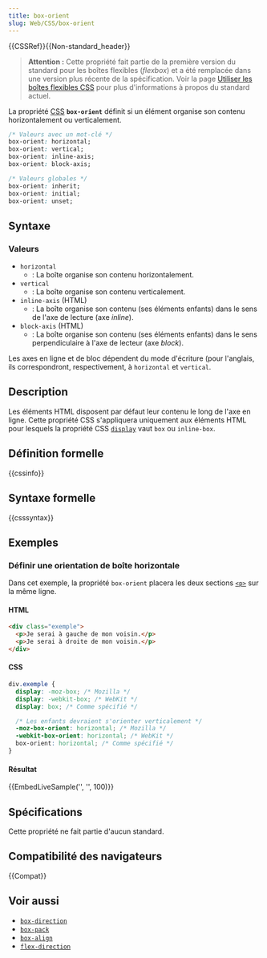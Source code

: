 ```yaml
---
title: box-orient
slug: Web/CSS/box-orient
---
```


{{CSSRef}}{{Non-standard_header}}

> **Attention :** Cette propriété fait partie de la première version du standard pour les boîtes flexibles (<i lang="en">flexbox</i>) et a été remplacée dans une version plus récente de la spécification. Voir la page [Utiliser les boîtes flexibles CSS](/fr/docs/Web/CSS/CSS_Flexible_Box_Layout/Using_CSS_flexible_boxes) pour plus d'informations à propos du standard actuel.

La propriété [CSS](/fr/docs/Web/CSS) **`box-orient`** définit si un élément organise son contenu horizontalement ou verticalement.

```css
/* Valeurs avec un mot-clé */
box-orient: horizontal;
box-orient: vertical;
box-orient: inline-axis;
box-orient: block-axis;

/* Valeurs globales */
box-orient: inherit;
box-orient: initial;
box-orient: unset;
```

## Syntaxe

### Valeurs

- `horizontal`
  - : La boîte organise son contenu horizontalement.
- `vertical`
  - : La boîte organise son contenu verticalement.
- `inline-axis` (HTML)
  - : La boîte organise son contenu (ses éléments enfants) dans le sens de l'axe de lecture (axe <i lang="en">inline</i>).
- `block-axis` (HTML)
  - : La boîte organise son contenu (ses éléments enfants) dans le sens perpendiculaire à l'axe de lecteur (axe <i lang="en">block</i>).

Les axes en ligne et de bloc dépendent du mode d'écriture (pour l'anglais, ils correspondront, respectivement, à `horizontal` et `vertical`.

## Description

Les éléments HTML disposent par défaut leur contenu le long de l'axe en ligne. Cette propriété CSS s'appliquera uniquement aux éléments HTML pour lesquels la propriété CSS [`display`](/fr/docs/Web/CSS/display) vaut `box` ou `inline-box`.

## Définition formelle

{{cssinfo}}

## Syntaxe formelle

{{csssyntax}}

## Exemples

### Définir une orientation de boîte horizontale

Dans cet exemple, la propriété `box-orient` placera les deux sections [`<p>`](/fr/docs/Web/HTML/Element/p) sur la même ligne.

#### HTML

```html
<div class="exemple">
  <p>Je serai à gauche de mon voisin.</p>
  <p>Je serai à droite de mon voisin.</p>
</div>
```

#### CSS

```css
div.exemple {
  display: -moz-box; /* Mozilla */
  display: -webkit-box; /* WebKit */
  display: box; /* Comme spécifié */

  /* Les enfants devraient s'orienter verticalement */
  -moz-box-orient: horizontal; /* Mozilla */
  -webkit-box-orient: horizontal; /* WebKit */
  box-orient: horizontal; /* Comme spécifié */
}
```

#### Résultat

{{EmbedLiveSample('', '', 100)}}

## Spécifications

Cette propriété ne fait partie d'aucun standard.

## Compatibilité des navigateurs

{{Compat}}

## Voir aussi

- [`box-direction`](/fr/docs/Web/CSS/box-direction)
- [`box-pack`](/fr/docs/Web/CSS/box-pack)
- [`box-align`](/fr/docs/Web/CSS/box-align)
- [`flex-direction`](/fr/docs/Web/CSS/flex-direction)

